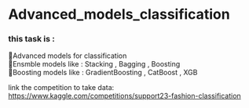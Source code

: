 # Advanced_models_classification
### this task is :<br />
🔘Advanced models for classification<br />
🔘Ensmble models like : Stacking , Bagging , Boosting<br />
🔘Boosting models like : GradientBoosting , CatBoost , XGB<br />

 link the competition to take data:<br />
 https://www.kaggle.com/competitions/support23-fashion-classification
